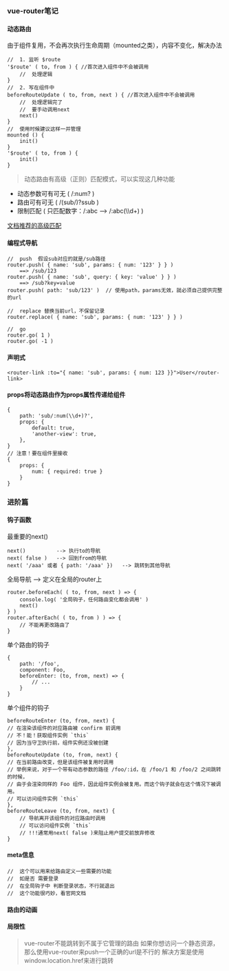 ###  vue-router笔记
#### 动态路由

由于组件复用，不会再次执行生命周期（mounted之类），内容不变化，解决办法
```
//  1. 监听 $route
'$route' ( to, from ) { //首次进入组件中不会被调用
    //  处理逻辑
}
//  2. 写在组件中
beforeRouteUpdate ( to, from, next ) { //首次进入组件中不会被调用
    //  处理逻辑完了
    //  要手动调用next
    next()
}
//  使用时候建议这样一并管理
mounted () {
    init()
}
'$route' ( to, from ) {
    init()
}
```

> 动态路由有高级（正则）匹配模式，可以实现这几种功能
+ 动态参数可有可无 ( /:num? )
+ 路由可有可无 ( /(sub/)?ssub )
+ 限制匹配 ( 只匹配数字：/:abc --> /:abc(\\\\d+) )

[文档推荐的高级匹配](https://github.com/vuejs/vue-router/blob/next/examples/route-matching/app.js)

#### 编程式导航

```
//  push  假设sub对应的就是/sub路径
router.push( { name: 'sub', params: { num: '123' } } )
    ==> /sub/123
router.push( { name: 'sub', query: { key: 'value' } } )
    ==> /sub?key=value
router.push( path: 'sub/123' )  // 使用path，params无效，就必须自己提供完整的url

//  replace 替换当前url，不保留记录
router.replace( { name: 'sub', params: { num: '123' } } )

//  go
router.go( 1 )
router.go( -1 )
```

#### 声明式
```
<router-link :to="{ name: 'sub', params: { num: 123 }}">User</router-link>
```

#### props将动态路由作为props属性传递给组件
```
{
    path: 'sub/:num(\\d+)?',
    props: {
        default: true,
        'another-view': true,
    },
}
// 注意！要在组件里接收
{
    props: {
        num: { required: true }
    }
}
```

### 进阶篇
#### 钩子函数

最重要的next()
```
next()          --> 执行to的导航
next( false )   --> 回到from的导航
next( '/aaa' 或者 { path: '/aaa' })   --> 跳转到其他导航
```

全局导航 --> 定义在全局的router上
```
router.beforeEach( ( to, from, next ) => {
    console.log( '全局钩子，任何路由变化都会调用' )
    next()
} )
router.afterEach( ( to, from ) ) => {
    // 不能再更改路由了
}
```

单个路由的钩子
```
{
    path: '/foo',
    component: Foo,
    beforeEnter: (to, from, next) => {
        // ...
    }
}
```

单个组件的钩子
```
beforeRouteEnter (to, from, next) {
// 在渲染该组件的对应路由被 confirm 前调用
// 不！能！获取组件实例 `this`
// 因为当守卫执行前，组件实例还没被创建
},
beforeRouteUpdate (to, from, next) {
// 在当前路由改变，但是该组件被复用时调用
// 举例来说，对于一个带有动态参数的路径 /foo/:id，在 /foo/1 和 /foo/2 之间跳转的时候，
// 由于会渲染同样的 Foo 组件，因此组件实例会被复用。而这个钩子就会在这个情况下被调用。
// 可以访问组件实例 `this`
},
beforeRouteLeave (to, from, next) {
    // 导航离开该组件的对应路由时调用
    // 可以访问组件实例 `this`
    // !!!通常用next( false )来阻止用户提交前放弃修改
}
```

#### meta信息
```
//  这个可以用来给路由定义一些需要的功能
//  如是否 需要登录
//  在全局钩子中 判断登录状态，不行就退出
//  这个功能很巧妙，看官网文档
```

#### 路由的动画

#### 局限性

> vue-router不能跳转到不属于它管理的路由
> 如果你想访问一个静态资源，那么使用vue-router来push一个正确的url是不行的
> 解决方案是使用window.location.href来进行跳转


